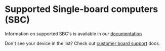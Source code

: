 # Supported Single-board computers (SBC)

Information on supported SBC's is available in our [documentation](https://docs.balena.io/reference/hardware/devices/)

Don't see your device in the list? Check out [customer board support](https://www.balena.io/docs/reference/OS/customer-board-support/) docs.
